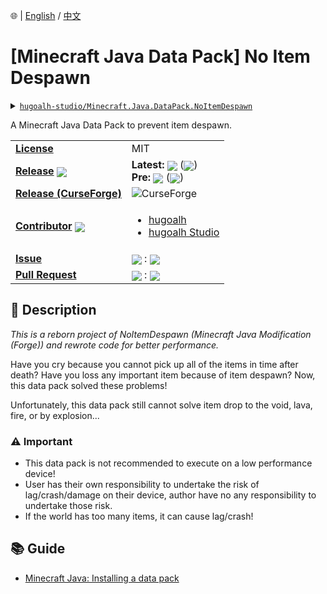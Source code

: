 🌐 | [English](./README.md) / [中文](./README-zh-TW.md)

# \[Minecraft Java Data Pack\] No Item Despawn

<details>
  <summary><a href="https://github.com/hugoalh-studio/Minecraft.Java.DataPack.NoItemDespawn"><code>hugoalh-studio/Minecraft.Java.DataPack.NoItemDespawn</code></a></summary>
  <img align="center" alt="GitHub Language Count" src="https://img.shields.io/github/languages/count/hugoalh-studio/Minecraft.Java.DataPack.NoItemDespawn?logo=github&logoColor=ffffff&style=flat-square" />
  <img align="center" alt="GitHub Top Langauge" src="https://img.shields.io/github/languages/top/hugoalh-studio/Minecraft.Java.DataPack.NoItemDespawn?logo=github&logoColor=ffffff&style=flat-square" />
  <img align="center" alt="GitHub Repo Size" src="https://img.shields.io/github/repo-size/hugoalh-studio/Minecraft.Java.DataPack.NoItemDespawn?logo=github&logoColor=ffffff&style=flat-square" />
  <img align="center" alt="GitHub Code Size" src="https://img.shields.io/github/languages/code-size/hugoalh-studio/Minecraft.Java.DataPack.NoItemDespawn?logo=github&logoColor=ffffff&style=flat-square" />
  <img align="center" alt="GitHub Watcher" src="https://img.shields.io/github/watchers/hugoalh-studio/Minecraft.Java.DataPack.NoItemDespawn?logo=github&logoColor=ffffff&style=flat-square" />
  <img align="center" alt="GitHub Star" src="https://img.shields.io/github/stars/hugoalh-studio/Minecraft.Java.DataPack.NoItemDespawn?logo=github&logoColor=ffffff&style=flat-square" />
  <img align="center" alt="GitHub Fork" src="https://img.shields.io/github/forks/hugoalh-studio/Minecraft.Java.DataPack.NoItemDespawn?logo=github&logoColor=ffffff&style=flat-square" />
</details>

A Minecraft Java Data Pack to prevent item despawn.

<table>
  <tr>
    <td><a href="./LICENSE.md"><b>License</b></a></td>
    <td>MIT</td>
  </tr>
  <tr>
    <td><a href="https://github.com/hugoalh-studio/Minecraft.Java.DataPack.NoItemDespawn/releases"><b>Release</b></a> <img align="center" src="https://img.shields.io/github/downloads/hugoalh-studio/Minecraft.Java.DataPack.NoItemDespawn/total?label=%20&style=flat-square" /></td>
    <td>
      <b>Latest:</b> <img align="center" src="https://img.shields.io/github/release/hugoalh-studio/Minecraft.Java.DataPack.NoItemDespawn?sort=semver&label=%20&style=flat-square" /> (<img align="center" src="https://img.shields.io/github/release-date/hugoalh-studio/Minecraft.Java.DataPack.NoItemDespawn?label=%20&style=flat-square" />)<br />
      <b>Pre:</b> <img align="center" src="https://img.shields.io/github/release/hugoalh-studio/Minecraft.Java.DataPack.NoItemDespawn?include_prereleases&sort=semver&label=%20&style=flat-square" /> (<img align="center" src="https://img.shields.io/github/release-date-pre/hugoalh-studio/Minecraft.Java.DataPack.NoItemDespawn?label=%20&style=flat-square" />)
    </td>
  </tr>
  <tr>
    <td><a href="https://www.curseforge.com/minecraft/customization/no-item-despawn"><b>Release (CurseForge)</b></a></td>
    <td><img align="center" alt="CurseForge" src="https://img.shields.io/static/v1?style=flat-square&logo=curseforge&label=curseforge&message=%20&color=orange" /></td>
  </tr>
  <tr>
    <td><a href="https://github.com/hugoalh-studio/Minecraft.Java.DataPack.NoItemDespawn/graphs/contributors"><b>Contributor</b></a> <img align="center" src="https://img.shields.io/github/contributors/hugoalh-studio/Minecraft.Java.DataPack.NoItemDespawn?label=%20&style=flat-square" /></td>
    <td><ul>
        <li><a href="https://github.com/hugoalh">hugoalh</a></li>
        <li><a href="https://github.com/hugoalh-studio">hugoalh Studio</a></li>
    </ul></td>
  </tr>
  <tr>
    <td><a href="https://github.com/hugoalh-studio/Minecraft.Java.DataPack.NoItemDespawn/issues?q=is%3Aissue"><b>Issue</b></a></td>
    <td><img align="center" src="https://img.shields.io/github/issues-raw/hugoalh-studio/Minecraft.Java.DataPack.NoItemDespawn?label=%20&style=flat-square" /> : <img align="center" src="https://img.shields.io/github/issues-closed-raw/hugoalh-studio/Minecraft.Java.DataPack.NoItemDespawn?label=%20&style=flat-square" /></td>
  </tr>
  <tr>
    <td><a href="https://github.com/hugoalh-studio/Minecraft.Java.DataPack.NoItemDespawn/pulls?q=is%3Apr"><b>Pull Request</b></a></td>
    <td><img align="center" src="https://img.shields.io/github/issues-pr-raw/hugoalh-studio/Minecraft.Java.DataPack.NoItemDespawn?label=%20&style=flat-square" /> : <img align="center" src="https://img.shields.io/github/issues-pr-closed-raw/hugoalh-studio/Minecraft.Java.DataPack.NoItemDespawn?label=%20&style=flat-square" /></td>
  </tr>
</table>

## 📜 Description

*This is a reborn project of NoItemDespawn (Minecraft Java Modification (Forge)) and rewrote code for better performance.*

Have you cry because you cannot pick up all of the items in time after death? Have you loss any important item because of item despawn? Now, this data pack solved these problems!

Unfortunately, this data pack still cannot solve item drop to the void, lava, fire, or by explosion...

### ⚠ Important

- This data pack is not recommended to execute on a low performance device!
- User has their own responsibility to undertake the risk of lag/crash/damage on their device, author have no any responsibility to undertake those risk.
- If the world has too many items, it can cause lag/crash!

## 📚 Guide

- [Minecraft Java: Installing a data pack](https://minecraft.gamepedia.com/Tutorials/Installing_a_data_pack)
